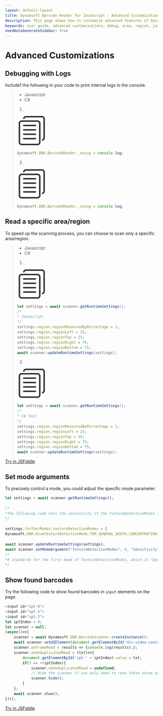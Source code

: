 ```yaml
---
layout: default-layout
title: Dynamsoft Barcode Reader for JavaScript - Advanced Customizations
description: This page shows how to customize advanced features of Dynamsoft Barcode Reader JavaScript SDK.
keywords: user guide, advanced customizations, debug, area, region, javascript, js
needAutoGenerateSidebar: true
---
```


# Advanced Customizations

## Debugging with Logs

Include1 the following in your code to print internal logs in the console.

<div class="sample-code-prefix"></div>

>- Javascript
>- C#
>
>1. 
>[![Copy Code][1]](javascript:;)
>```javascript
>Dynamsoft.DBR.BarcodeReader._onLog = console.log;
>```
>2. 
>[![Copy Code][1]](javascript:;)
>```javascript
>Dynamsoft.DBR.BarcodeReader._onLog = console.log;
>```

## Read a specific area/region

To speed up the scanning process, you can choose to scan only a specific area/region.


<div class="sample-code-prefix"></div>

>- Javascript
>- C#
>
>1. 
>[![Copy Code][1]](javascript:;)
>```javascript
>let settings = await scanner.getRuntimeSettings();
>/*
> * Javascript
> */
>settings.region.regionMeasuredByPercentage = 1;
>settings.region.regionLeft = 25;
>settings.region.regionTop = 25;
>settings.region.regionRight = 75;
>settings.region.regionBottom = 75;
>await scanner.updateRuntimeSettings(settings);
>```
>2. 
>[![Copy Code][1]](javascript:;)
>```javascript
>let settings = await scanner.getRuntimeSettings();
>/*
> * C# Test
> */
>settings.region.regionMeasuredByPercentage = 1;
>settings.region.regionLeft = 25;
>settings.region.regionTop = 25;
>settings.region.regionRight = 75;
>settings.region.regionBottom = 75;
>await scanner.updateRuntimeSettings(settings);
>```

[Try in JSFiddle](https://jsfiddle.net/DynamsoftTeam/taykq592/)

## Set mode arguments

To precisely control a mode, you could adjust the specific mode parameter.

```javascript
let settings = await scanner.getRuntimeSettings();

/*
*The following code sets the sensitivity of the TextureDetectionModes to 9
*/

settings.furtherModes.textureDetectionModes = [            
Dynamsoft.DBR.EnumTextureDetectionMode.TDM_GENERAL_WIDTH_CONCENTRATION, 0, 0, 0, 0, 0, 0, 0];

await scanner.updateRuntimeSettings(settings);
await scanner.setModeArgument("TextureDetectionModes", 0, "Sensitivity", "9" ); 
/*
*0 standards for the first mode of TextureDetectionModes, which is "Dynamsoft.DBR.EnumTextureDetectionMode.TDM_GENERAL_WIDTH_CONCENTRATION" in this content.
*/
```
## Show found barcodes

Try the following code to show found barcodes in `input` elements on the page.

```javascript
<input id="ipt-0">
<input id="ipt-1">
<input id="ipt-2">
let iptIndex = 0;
let scanner = null;
(async()=>{
    scanner = await Dynamsoft.DBR.BarcodeScanner.createInstance();
    await scanner.setUIElement(document.getElementById('div-video-container'));
    scanner.onFrameRead = results => {console.log(results);};
    scanner.onUnduplicatedRead = (txt)=>{
        document.getElementById('ipt-' + iptIndex).value = txt;
        if(3 == ++iptIndex){
            scanner.onUnduplicatedRead = undefined;
            // Hide the scanner if you only need to read these three barcodes
            scanner.hide();
        }
    };
    await scanner.show();
})();
```

[Try in JSFiddle](https://jsfiddle.net/DynamsoftTeam/tz9ngm2a/)

[1]:/assets/img-icon/copy.svg
